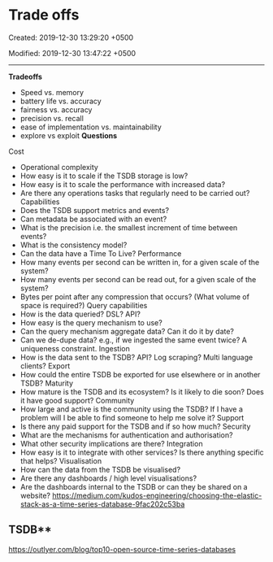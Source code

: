 # Trade offs

Created: 2019-12-30 13:29:20 +0500

Modified: 2019-12-30 13:47:22 +0500

---

**Tradeoffs**
-   Speed vs. memory
-   battery life vs. accuracy
-   fairness vs. accuracy
-   precision vs. recall
-   ease of implementation vs. maintainability
-   explore vs exploit
**Questions**

Cost
-   Operational complexity
-   How easy is it to scale if the TSDB storage is low?
-   How easy is it to scale the performance with increased data?
-   Are there any operations tasks that regularly need to be carried out?
Capabilities
-   Does the TSDB support metrics and events?
-   Can metadata be associated with an event?
-   What is the precision i.e. the smallest increment of time between events?
-   What is the consistency model?
-   Can the data have a Time To Live?
Performance
-   How many events per second can be written in, for a given scale of the system?
-   How many events per second can be read out, for a given scale of the system?
-   Bytes per point after any compression that occurs? (What volume of space is required?)
Query capabilities
-   How is the data queried? DSL? API?
-   How easy is the query mechanism to use?
-   Can the query mechanism aggregate data? Can it do it by date?
-   Can we de-dupe data? e.g., if we ingested the same event twice? A uniqueness constraint.
Ingestion
-   How is the data sent to the TSDB? API? Log scraping? Multi language clients?
Export
-   How could the entire TSDB be exported for use elsewhere or in another TSDB?
Maturity
-   How mature is the TSDB and its ecosystem? Is it likely to die soon? Does it have good support?
Community
-   How large and active is the community using the TSDB? If I have a problem will I be able to find someone to help me solve it?
Support
-   Is there any paid support for the TSDB and if so how much?
Security
-   What are the mechanisms for authentication and authorisation?
-   What other security implications are there?
Integration
-   How easy is it to integrate with other services? Is there anything specific that helps?
Visualisation
-   How can the data from the TSDB be visualised?
-   Are there any dashboards / high level visualisations?
-   Are the dashboards internal to the TSDB or can they be shared on a website?
<https://medium.com/kudos-engineering/choosing-the-elastic-stack-as-a-time-series-database-9fac202c53ba>

## TSDB**

<https://outlyer.com/blog/top10-open-source-time-series-databases>
